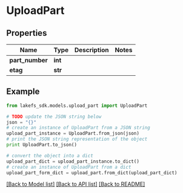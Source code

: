 # UploadPart


## Properties

Name | Type | Description | Notes
------------ | ------------- | ------------- | -------------
**part_number** | **int** |  | 
**etag** | **str** |  | 

## Example

```python
from lakefs_sdk.models.upload_part import UploadPart

# TODO update the JSON string below
json = "{}"
# create an instance of UploadPart from a JSON string
upload_part_instance = UploadPart.from_json(json)
# print the JSON string representation of the object
print UploadPart.to_json()

# convert the object into a dict
upload_part_dict = upload_part_instance.to_dict()
# create an instance of UploadPart from a dict
upload_part_form_dict = upload_part.from_dict(upload_part_dict)
```
[[Back to Model list]](../README.md#documentation-for-models) [[Back to API list]](../README.md#documentation-for-api-endpoints) [[Back to README]](../README.md)


